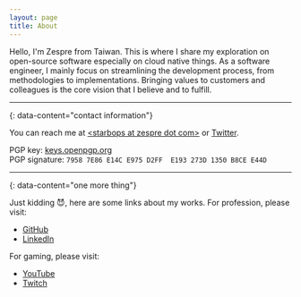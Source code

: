 ```yaml
---
layout: page
title: About
---
```

Hello, I'm Zespre from Taiwan. This is where I share my exploration on
open-source software especially on cloud native things. As a software engineer,
I mainly focus on streamlining the development process, from methodologies to
implementations. Bringing values to customers and colleagues is the core vision
that I believe and to fulfill.

---
{: data-content="contact information"}

You can reach me at [\<starbops at zespre dot
com\>](mailto:starbops@zespre.com) or [Twitter](https://twitter.com/starbops).

PGP key: [keys.openpgp.org](https://keys.openpgp.org/vks/v1/by-fingerprint/79587E86E14CE975D2FFE193273D1350B8CEE44D)  
PGP signature: `7958 7E86 E14C E975 D2FF  E193 273D 1350 B8CE E44D`

---
{: data-content="one more thing"}

Just kidding :smiling_imp:, here are some links about my works. For profession, please visit:

- [GitHub](https://github.com/starbops)
- [LinkedIn](https://www.linkedin.com/in/starbops)

For gaming, please visit:

- [YouTube](https://www.youtube.com/channel/UCVIPbYP853Uz7EgmANh85MQ)
- [Twitch](https://www.twitch.tv/starbops)
